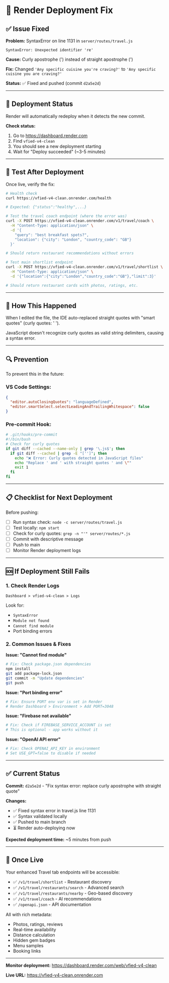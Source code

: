 # 🔧 Render Deployment Fix

## ✅ Issue Fixed

**Problem:** SyntaxError on line 1131 in `server/routes/travel.js`
```
SyntaxError: Unexpected identifier 're'
```

**Cause:** Curly apostrophe (') instead of straight apostrophe (')

**Fix:** Changed `'Any specific cuisine you're craving?'` to `'Any specific cuisine you are craving?'`

**Status:** ✅ Fixed and pushed (commit `d2a5e2d`)

---

## 🚀 Deployment Status

Render will automatically redeploy when it detects the new commit.

**Check status:**
1. Go to https://dashboard.render.com
2. Find `vfied-v4-clean`
3. You should see a new deployment starting
4. Wait for "Deploy succeeded" (~3-5 minutes)

---

## 🧪 Test After Deployment

Once live, verify the fix:

```bash
# Health check
curl https://vfied-v4-clean.onrender.com/health

# Expected: {"status":"healthy",...}
```

```bash
# Test the travel coach endpoint (where the error was)
curl -X POST https://vfied-v4-clean.onrender.com/v1/travel/coach \
  -H "Content-Type: application/json" \
  -d '{
    "query": "best breakfast spots?",
    "location": {"city": "London", "country_code": "GB"}
  }'

# Should return restaurant recommendations without errors
```

```bash
# Test main shortlist endpoint
curl -X POST https://vfied-v4-clean.onrender.com/v1/travel/shortlist \
  -H "Content-Type: application/json" \
  -d '{"location":{"city":"London","country_code":"GB"},"limit":3}'

# Should return restaurant cards with photos, ratings, etc.
```

---

## 🐛 How This Happened

When I edited the file, the IDE auto-replaced straight quotes with "smart quotes" (curly quotes: ' ').

JavaScript doesn't recognize curly quotes as valid string delimiters, causing a syntax error.

---

## 🔍 Prevention

To prevent this in the future:

### **VS Code Settings:**
```json
{
  "editor.autoClosingQuotes": "languageDefined",
  "editor.smartSelect.selectLeadingAndTrailingWhitespace": false
}
```

### **Pre-commit Hook:**
```bash
# .git/hooks/pre-commit
#!/bin/bash
# Check for curly quotes
if git diff --cached --name-only | grep '\.js$'; then
  if git diff --cached | grep -E "['']"; then
    echo "❌ Error: Curly quotes detected in JavaScript files"
    echo "Replace ' and ' with straight quotes ' and \""
    exit 1
  fi
fi
```

---

## 📋 Checklist for Next Deployment

Before pushing:

- [ ] Run syntax check: `node -c server/routes/travel.js`
- [ ] Test locally: `npm start`
- [ ] Check for curly quotes: `grep -n "'" server/routes/*.js`
- [ ] Commit with descriptive message
- [ ] Push to main
- [ ] Monitor Render deployment logs

---

## 🆘 If Deployment Still Fails

### **1. Check Render Logs**
```
Dashboard > vfied-v4-clean > Logs
```

Look for:
- `SyntaxError`
- `Module not found`
- `Cannot find module`
- Port binding errors

### **2. Common Issues & Fixes**

**Issue: "Cannot find module"**
```bash
# Fix: Check package.json dependencies
npm install
git add package-lock.json
git commit -m "Update dependencies"
git push
```

**Issue: "Port binding error"**
```bash
# Fix: Ensure PORT env var is set in Render
# Render Dashboard > Environment > Add PORT=3048
```

**Issue: "Firebase not available"**
```bash
# Fix: Check if FIREBASE_SERVICE_ACCOUNT is set
# This is optional - app works without it
```

**Issue: "OpenAI API error"**
```bash
# Fix: Check OPENAI_API_KEY in environment
# Set USE_GPT=false to disable if needed
```

---

## ✅ Current Status

**Commit:** `d2a5e2d` - "Fix syntax error: replace curly apostrophe with straight quote"

**Changes:**
- ✅ Fixed syntax error in travel.js line 1131
- ✅ Syntax validated locally
- ✅ Pushed to main branch
- ⏳ Render auto-deploying now

**Expected deployment time:** ~5 minutes from push

---

## 🎯 Once Live

Your enhanced Travel tab endpoints will be accessible:

- ✅ `/v1/travel/shortlist` - Restaurant discovery
- ✅ `/v1/travel/restaurants/search` - Advanced search
- ✅ `/v1/travel/restaurants/nearby` - Geo-based discovery
- ✅ `/v1/travel/coach` - AI recommendations
- ✅ `/openapi.json` - API documentation

All with rich metadata:
- Photos, ratings, reviews
- Real-time availability
- Distance calculation
- Hidden gem badges
- Menu samples
- Booking links

---

**Monitor deployment:** https://dashboard.render.com/web/vfied-v4-clean

**Live URL:** https://vfied-v4-clean.onrender.com
